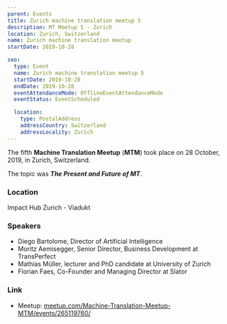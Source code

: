 ```yaml
---
parent: Events
title: Zurich machine translation meetup 5
description: MT Meetup 5 - Zurich
location: Zurich, Switzerland
name: Zurich machine translation meetup
startDate: 2019-10-28

seo:
  type: Event
  name: Zurich machine translation meetup 5
  startDate: 2019-10-28
  endDate: 2019-10-28
  eventAttendanceMode: OfflineEventAttendanceMode
  eventStatus: EventScheduled

  location:
    type: PostalAddress
    addressCountry: Switzerland
    addressLocality: Zurich
---
```


The fifth **Machine Translation Meetup** (**MTM**) took place on 28 October, 2019, in Zurich, Switzerland.

The topic was ***The Present and Future of MT***.

### Location

Impact Hub Zurich - Viadukt

### Speakers

- Diego Bartolome, Director of Artificial Intelligence
- Moritz Aemisegger, Senior Director, Business Development at TransPerfect
- Mathias Müller, lecturer and PhD candidate at University of Zurich
- Florian Faes, Co-Founder and Managing Director at Slator

### Link

- Meetup: [meetup.com/Machine-Translation-Meetup-MTM/events/265119760/](https://www.meetup.com/Machine-Translation-Meetup-MTM/events/265119760/)

